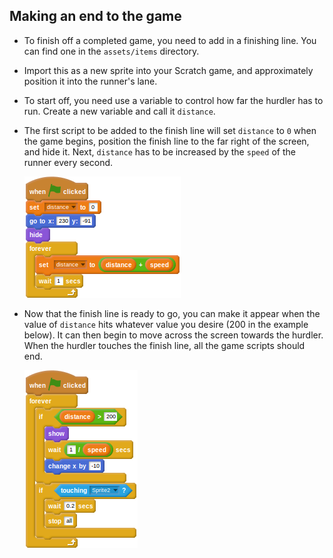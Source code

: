 ## Making an end to the game

- To finish off a completed game, you need to add in a finishing line. You can find one in the `assets/items` directory.
- Import this as a new sprite into your Scratch game, and approximately position it into the runner's lane.
- To start off, you need use a variable to control how far the hurdler has to run. Create a new variable and call it `distance`.
- The first script to be added to the finish line will set `distance` to `0` when the game begins, position the finish line to the far right of the screen, and hide it. Next, `distance` has to be increased by the `speed` of the runner every second.

	<!--
	when green flag clicked
	set [distance v] to [0]
	go to x: [230] y: [-91]
	hide
	forever
	set [distance v] to ((distance) + (speed))
	wait [1] secs
	-->

	![scratch](images/finish1.png)

- Now that the finish line is ready to go, you can make it appear when the value of `distance` hits whatever value you desire (200 in the example below). It can then begin to move across the screen towards the hurdler. When the hurdler touches the finish line, all the game scripts should end.

	<!--
	when green flag clicked
	forever
	if <(distance) > [200]>
	show
	wait ([1]/(speed)) secs
	change x by [-10]
	end
	if <touching [Sprite2 v]?>
	wait [0.2] secs
	stop [all]
	-->
	
	![script](images/finish2.png)
	

